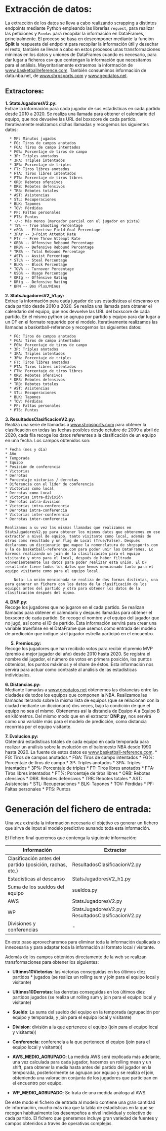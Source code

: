 # Extracción de datos:  

La extracción de los datos se lleva a cabo realizando scrapping a distintos endpoints mediante Python empleando las librerías `request`, para realizar las peticiones y `Pandas` para recopilar la información en DataFrames, principalmente. El proceso se basa en descomponer mediante la función **Split** la respuesta del endpoint para recopilar la información útil y desechar el resto, también se llevan a cabo en estos procesos unas transformaciones mínimas en los datos y uniones de DataFrames cuando es necesario, para dar lugar a ficheros csv que contengan la información que necesitamos para el análisis. 
Mayoritariamente extraemos la información de www.basketballreference.com. También consumimos información de data.nba.net, de www.shrpsports.com y www.geodatos.net.    

## Extractores: 

**1.	StatsJugadoresV2.py:**  
Extrae la información para cada jugador de sus estadísticas en cada partido desde 2010 a 2020. Se realiza una llamada para obtener el calendario del equipo, que nos devuelve las URL del boxscore de cada partido. Iterativamente realizamos dichas llamadas y recogemos los siguientes datos:

      * MP: Minutos jugados
      * FG: Tiros de campos anotados
      * FGA: Tiros de campo intentados
      * FG%: Porcentaje de tiros de campo
      * 3P: Triples anotados
      * 3PA: Triples intentados
      * 3P%: Porcentaje de triples
      * FT: Tiros libres anotados
      * FTA: Tiros libres intentados
      * FT%: Porcentaje de tiros libres
      * ORB: Rebotes ofensivos
      * DRB: Rebotes defensivos
      * TRB: Rebotes totales
      * AST: Asistencias
      * STL: Recuperaciones
      * BLK: Tapones
      * TOV: Pérdidas
      * PF: Faltas personales
      * PTS: Puntos
      * +/-: Más menos (marcador parcial con el jugador en pista)
      * TS% -- True Shooting Percentage
      * eFG% -- Effective Field Goal Percentage
      * 3PAr -- 3-Point Attempt Rate
      * FTr -- Free Throw Attempt Rate
      * ORB% -- Offensive Rebound Percentage
      * DRB% -- Defensive Rebound Percentage
      * TRB% -- Total Rebound Percentage
      * AST% -- Assist Percentage
      * STL% -- Steal Percentage
      * BLK% -- Block Percentage
      * TOV% -- Turnover Percentage
      * USG% -- Usage Percentage
      * ORtg -- Offensive Rating
      * DRtg -- Defensive Rating
      * BPM -- Box Plus/Minus

**2.	StatsJugadoresV2_h1.py:**  
Extrae la información para cada jugador de sus estadísticas al descanso en cada partido desde 2010 a 2020. Se realiza una llamada para obtener el calendario del equipo, que nos devuelve las URL del boxscore de cada partido. En el mismo python se agrupa por partido y equipo para dar lugar a un DF en el formato requerido por el modelo. Iterativamente realizamos las llamadas a basketball-reference y recogemos los siguientes datos:

      * FG: Tiros de campos anotados
      * FGA: Tiros de campo intentados
      * FG%: Porcentaje de tiros de campo
      * 3P: Triples anotados
      * 3PA: Triples intentados
      * 3P%: Porcentaje de triples
      * FT: Tiros libres anotados
      * FTA: Tiros libres intentados
      * FT%: Porcentaje de tiros libres
      * ORB: Rebotes ofensivos
      * DRB: Rebotes defensivos
      * TRB: Rebotes totales
      * AST: Asistencias
      * STL: Recuperaciones
      * BLK: Tapones
      * TOV: Pérdidas
      * PF: Faltas personales
      * PTS: Puntos

**3.	ResultadosClasificacionV2.py:**  
Realiza una serie de llamadas a www.shrpsports.com para obtener la clasificación en todas las fechas posibles desde octubre de 2009 a abril de 2020, cada fila recoge los datos referentes a la clasificación de un equipo en una fecha. Los campos obtenidos son: 

    * Fecha (mes y día)
    * Año
    * Temporada
    * Equipo 
    * Posición de conferencia
    * Victorias
    * Derrotas
    * Porcentaje victorias / derrotas
    * Diferencia con el líder de conferencia
    * Victorias como local
    * Derrotas como Local
    * Victorias intra-división 
    * Derrotas intra-división 
    * Victorias intra-conferencia 
    * Derrotas intra-conferencia
    * Victorias inter-conferencia 
    * Derrotas inter-conferencia

    Realizamos a su vez las mismas llamadas que realizamos en StatsJugadoresV2.py para obtener los mismos datos que obtenemos en ese extractor a nivel de equipo, tanto visitante como local, además de otras como resultado y un flag de Local (True/False). Después declaramos un diccionario que mapee la nomenclatura de shrpsports.com y la de basketball-reference.com para poder unir los DataFrames. Lo haremos realizando un join de la clasificación para el equipo visitante y otro para el local, después de haber filtrado convenientemente los datos para poder realizar esta unión. El DF resultante tiene todos los datos que hemos mencionado tanto para el equipo visitante como para el equipo local.   

        Nota: La unión mencionada se realiza de dos formas distintas, una para generar un fichero con los datos de la clasificación de los equipos antes del partido y otra para obtener los datos de la clasificación después del mismo. 

**4.	DNP.py:**  
Recoge los jugadores que no jugaron en el cada partido. Se realizan llamadas para obtener el calendario y después llamadas para obtener el boxscore de cada partido. Se recoge el nombre y el equipo del jugador que no jugó, así como el ID de partido. Esta información servirá para crear una variable true/false en el DataFrame que usemos como entrada del modelo de predicción que indique si el jugador estrella participó en el encuentro. 

 
**5.	Premios.py:**   
Recoge los jugadores que han recibido votos para recibir el premio MVP (premio a mejor jugador del año) desde 2010 hasta 2020. Se registra el nombre del jugador, el número de votos en primera posición, los puntos obtenidos, los puntos máximos y el share de éstos. Esta información nos servirá para actuar como contraste al análisis de las estadísticas individuales.  

**6.	Distancias.py:**   
Mediante llamadas a www.geodatos.net obtenemos las distancias entre las ciudades de todos los equipos que componen la NBA. Realizamos las llamadas iterando sobre la misma lista de equipos (que se relacionan con la ciudad mediante un diccionario) dos veces, bajo la condición de que el equipo no sea el mismo. Obtenemos así la distancia de Equipo A a Equipo B en kilómetros. Del mismo modo que en el extractor **DNP.py**, nos servirá como una variable más para el modelo de predicción, como distancia recorrida por el equipo visitante.  

**7.	Evolucion.py:**  
Obtendrá estadísticas totales de cada equipo en cada temporada para realizar un análisis sobre la evolución en el baloncesto NBA desde 1990 hasta 2020. La fuente de estos datos es www.basketball-reference.com. 
    * FG: Tiros de campos anotados
    * FGA: Tiros de campo intentados
    * FG%: Porcentaje de tiros de campo
    * 3P: Triples anotados
    * 3PA: Triples intentados
    * 3P%: Porcentaje de triples
    * FT: Tiros libres anotados
    * FTA: Tiros libres intentados
    * FT%: Porcentaje de tiros libres
    * ORB: Rebotes ofensivos
    * DRB: Rebotes defensivos
    * TRB: Rebotes totales
    * AST: Asistencias
    * STL: Recuperaciones
    * BLK: Tapones
    * TOV: Pérdidas
    * PF: Faltas personales
    * PTS: Puntos

# Generación del fichero de entrada:

Una vez extraida la información necesaria el objetivo es generar un fichero que sirva de input al modelo predictivo aunando toda esta información. 

El fichero final queremos que contenga la siguiente información:  

| Información | Extractor |
| -- | -- |
| Clasificación antes del partido (posición, rachas, etc.) | ResultadosClasificacionV2.py |
| Estadisticas al descanso | StatsJugadoresV2_h1.py |
| Suma de los sueldos del equipo | sueldos.py |
| AWS |  StatsJugadoresV2.py |
| WP  | StatsJugadoresV2.py y ResultadosClasificacionV2.py |
| Divisiones y conferencias | - |


En este paso aprovecharemos para eliminar toda la información duplicada o innecesaria y para adaptar toda la información al formato local / visitante. 

Además de los campos obtenidos directamente de la web se realizan transformaciones para obtener los siguientes:

* **Ultimos10Victorias**: las victorias conseguidas en los últimos diez partidos * jugados (se realiza un rolling sum y join para el equipo local y visitante)
* **Ultimos10Derrotas**: las derrotas conseguidas en los últimos diez partidos  jugados (se realiza un rolling sum y join para el equipo local y visitante)
* **Sueldo**: La suma del sueldo del equipo en la temporada (agrupación por equipo y temporada, y join para el equipo local y visitante)
* **Division**: división a la que eprtenece el equipo (join para el equipo local y visitante))
* **Conferencia**: conferencia a la que pertenece el equipo (join para el equipo local y visitante))  

* **AWS_MEDIO_AGRUPADO**: La medida AWS será explicada más adelante, una vez calculada para cada jugador, hacemos un rolling mean y un shift, para obtener la media hasta antes del partido del jugador en la temporada, posteriormente se agrupan por equipo y se realiza el join, obteniendo una valoración conjunta de los jugadores que participan en el encuentro por equipo. 
* **WP_MEDIO_AGRUPADO**: Se trata de una medida análoga al AWS 

De este modo el fichero de entrada al modelo contiene una gran cantidad de información, mucho más rica que la tabla de estadísticas en la que se recogen habitualmente los desempeños a nivel individual y colectivo de cada partido. El fichero que generamos incluye gran variedad de fuentes y campos obtenidos a través de operativas complejas.  

